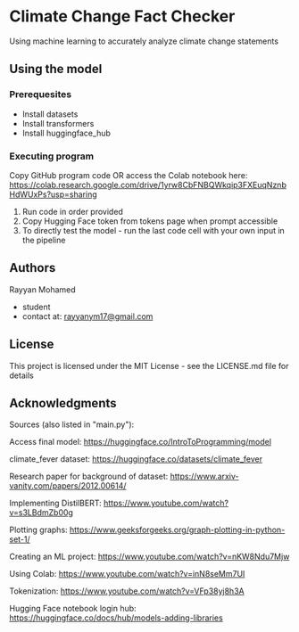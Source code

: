 # Climate Change Fact Checker

Using machine learning to accurately analyze climate change statements

## Using the model

### Prerequesites

- Install datasets
- Install transformers
- Install huggingface_hub

### Executing program

Copy GitHub program code OR access the Colab notebook here:
https://colab.research.google.com/drive/1yrw8CbFNBQWkqip3FXEuqNznbHdWUxPs?usp=sharing

1. Run code in order provided
2. Copy Hugging Face token from tokens page when prompt accessible
3. To directly test the model - run the last code cell with your own input in the pipeline

## Authors

Rayyan Mohamed
- student
- contact at: rayyanym17@gmail.com

## License

This project is licensed under the MIT License - see the LICENSE.md file for details

## Acknowledgments

Sources (also listed in "main.py"):

Access final model: https://huggingface.co/IntroToProgramming/model

climate_fever dataset: https://huggingface.co/datasets/climate_fever

Research paper for background of dataset: https://www.arxiv-vanity.com/papers/2012.00614/

Implementing DistilBERT: https://www.youtube.com/watch?v=s3LBdmZb00g

Plotting graphs: https://www.geeksforgeeks.org/graph-plotting-in-python-set-1/

Creating an ML project: https://www.youtube.com/watch?v=nKW8Ndu7Mjw

Using Colab: https://www.youtube.com/watch?v=inN8seMm7UI

Tokenization: https://www.youtube.com/watch?v=VFp38yj8h3A

Hugging Face notebook login hub: https://huggingface.co/docs/hub/models-adding-libraries
